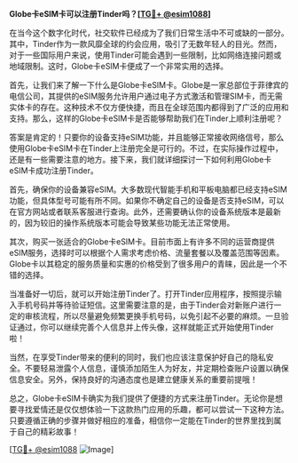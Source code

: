 **Globe卡eSIM卡可以注册Tinder吗？[[TG💪+ @esim1088](https://t.me/s/esim1088)]**

在当今这个数字化时代，社交软件已经成为了我们日常生活中不可或缺的一部分。其中，Tinder作为一款风靡全球的约会应用，吸引了无数年轻人的目光。然而，对于一些国际用户来说，使用Tinder可能会遇到一些限制，比如网络连接问题或地域限制。这时，Globe卡eSIM卡便成了一个非常实用的选择。

首先，让我们来了解一下什么是Globe卡eSIM卡。Globe是一家总部位于菲律宾的电信公司，其提供的eSIM服务允许用户通过电子方式激活和管理SIM卡，而无需实体卡的存在。这种技术不仅方便快捷，而且在全球范围内都得到了广泛的应用和支持。那么，这样的Globe卡eSIM卡是否能够帮助我们在Tinder上顺利注册呢？

答案是肯定的！只要你的设备支持eSIM功能，并且能够正常接收网络信号，那么使用Globe卡eSIM卡在Tinder上注册完全是可行的。不过，在实际操作过程中，还是有一些需要注意的地方。接下来，我们就详细探讨一下如何利用Globe卡eSIM卡成功注册Tinder。

首先，确保你的设备兼容eSIM。大多数现代智能手机和平板电脑都已经支持eSIM功能，但具体型号可能有所不同。如果你不确定自己的设备是否支持eSIM，可以在官方网站或者联系客服进行查询。此外，还需要确认你的设备系统版本是最新的，因为较旧的操作系统版本可能会导致某些功能无法正常使用。

其次，购买一张适合的Globe卡eSIM卡。目前市面上有许多不同的运营商提供eSIM服务，选择时可以根据个人需求考虑价格、流量套餐以及覆盖范围等因素。Globe卡以其稳定的服务质量和实惠的价格受到了很多用户的青睐，因此是一个不错的选择。

当准备好一切后，就可以开始注册Tinder了。打开Tinder应用程序，按照提示输入手机号码并等待验证短信。这里需要注意的是，由于Tinder会对新账户进行一定的审核流程，所以尽量避免频繁更换手机号码，以免引起不必要的麻烦。一旦验证通过，你可以继续完善个人信息并上传头像，这样就能正式开始使用Tinder啦！

当然，在享受Tinder带来的便利的同时，我们也应该注意保护好自己的隐私安全。不要轻易泄露个人信息，谨慎添加陌生人为好友，并定期检查账户设置以确保信息安全。另外，保持良好的沟通态度也是建立健康关系的重要前提哦！

总之，Globe卡eSIM卡确实为我们提供了便捷的方式来注册Tinder。无论你是想要寻找爱情还是仅仅想体验一下这款热门应用的乐趣，都可以尝试一下这种方法。只要遵循正确的步骤并做好相应的准备，相信你一定能在Tinder的世界里找到属于自己的精彩故事！

[[TG💪+ @esim1088](https://t.me/s/esim1088) ![Image](https://i.postimg.cc/4NQfJmqS/Snipaste-2025-05-13-00-14-12.png)]